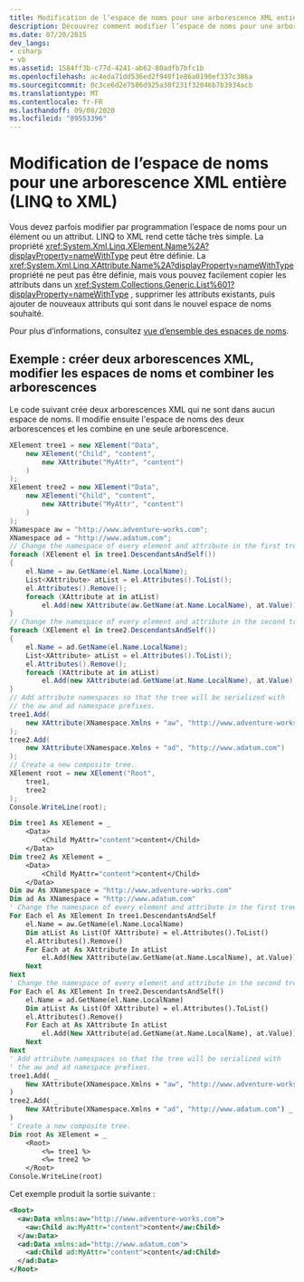 ```yaml
---
title: Modification de l’espace de noms pour une arborescence XML entière-LINQ to XML
description: Découvrez comment modifier l’espace de noms pour une arborescence XML entière.
ms.date: 07/20/2015
dev_langs:
- csharp
- vb
ms.assetid: 1584ff3b-c77d-4241-ab62-80adfb7bfc1b
ms.openlocfilehash: ac4eda71dd536ed2f940f1e86a0190ef337c386a
ms.sourcegitcommit: 0c3ce6d2e7586d925a30f231f32046b7b3934acb
ms.translationtype: MT
ms.contentlocale: fr-FR
ms.lasthandoff: 09/08/2020
ms.locfileid: "89553396"
---
```

# <a name="how-to-change-the-namespace-for-an-entire-xml-tree-linq-to-xml"></a>Modification de l’espace de noms pour une arborescence XML entière (LINQ to XML)

Vous devez parfois modifier par programmation l’espace de noms pour un élément ou un attribut. LINQ to XML rend cette tâche très simple. La propriété <xref:System.Xml.Linq.XElement.Name%2A?displayProperty=nameWithType> peut être définie. La <xref:System.Xml.Linq.XAttribute.Name%2A?displayProperty=nameWithType> propriété ne peut pas être définie, mais vous pouvez facilement copier les attributs dans un <xref:System.Collections.Generic.List%601?displayProperty=nameWithType> , supprimer les attributs existants, puis ajouter de nouveaux attributs qui sont dans le nouvel espace de noms souhaité.

Pour plus d’informations, consultez [vue d’ensemble des espaces de noms](namespaces-overview.md).

## <a name="example-create-two-xml-trees-change-the-namespaces-and-combine-the-trees"></a>Exemple : créer deux arborescences XML, modifier les espaces de noms et combiner les arborescences

Le code suivant crée deux arborescences XML qui ne sont dans aucun espace de noms. Il modifie ensuite l'espace de noms des deux arborescences et les combine en une seule arborescence.

```csharp
XElement tree1 = new XElement("Data",
    new XElement("Child", "content",
        new XAttribute("MyAttr", "content")
    )
);
XElement tree2 = new XElement("Data",
    new XElement("Child", "content",
        new XAttribute("MyAttr", "content")
    )
);
XNamespace aw = "http://www.adventure-works.com";
XNamespace ad = "http://www.adatum.com";
// Change the namespace of every element and attribute in the first tree.
foreach (XElement el in tree1.DescendantsAndSelf())
{
    el.Name = aw.GetName(el.Name.LocalName);
    List<XAttribute> atList = el.Attributes().ToList();
    el.Attributes().Remove();
    foreach (XAttribute at in atList)
        el.Add(new XAttribute(aw.GetName(at.Name.LocalName), at.Value));
}
// Change the namespace of every element and attribute in the second tree.
foreach (XElement el in tree2.DescendantsAndSelf())
{
    el.Name = ad.GetName(el.Name.LocalName);
    List<XAttribute> atList = el.Attributes().ToList();
    el.Attributes().Remove();
    foreach (XAttribute at in atList)
        el.Add(new XAttribute(ad.GetName(at.Name.LocalName), at.Value));
}
// Add attribute namespaces so that the tree will be serialized with
// the aw and ad namespace prefixes.
tree1.Add(
    new XAttribute(XNamespace.Xmlns + "aw", "http://www.adventure-works.com")
);
tree2.Add(
    new XAttribute(XNamespace.Xmlns + "ad", "http://www.adatum.com")
);
// Create a new composite tree.
XElement root = new XElement("Root",
    tree1,
    tree2
);
Console.WriteLine(root);
```

```vb
Dim tree1 As XElement = _
    <Data>
        <Child MyAttr="content">content</Child>
    </Data>
Dim tree2 As XElement = _
    <Data>
        <Child MyAttr="content">content</Child>
    </Data>
Dim aw As XNamespace = "http://www.adventure-works.com"
Dim ad As XNamespace = "http://www.adatum.com"
' Change the namespace of every element and attribute in the first tree.
For Each el As XElement In tree1.DescendantsAndSelf
    el.Name = aw.GetName(el.Name.LocalName)
    Dim atList As List(Of XAttribute) = el.Attributes().ToList()
    el.Attributes().Remove()
    For Each at As XAttribute In atList
        el.Add(New XAttribute(aw.GetName(at.Name.LocalName), at.Value))
    Next
Next
' Change the namespace of every element and attribute in the second tree.
For Each el As XElement In tree2.DescendantsAndSelf()
    el.Name = ad.GetName(el.Name.LocalName)
    Dim atList As List(Of XAttribute) = el.Attributes().ToList()
    el.Attributes().Remove()
    For Each at As XAttribute In atList
        el.Add(New XAttribute(ad.GetName(at.Name.LocalName), at.Value))
    Next
Next
' Add attribute namespaces so that the tree will be serialized with
' the aw and ad namespace prefixes.
tree1.Add( _
    New XAttribute(XNamespace.Xmlns + "aw", "http://www.adventure-works.com") _
)
tree2.Add( _
    New XAttribute(XNamespace.Xmlns + "ad", "http://www.adatum.com") _
)
' Create a new composite tree.
Dim root As XElement = _
    <Root>
        <%= tree1 %>
        <%= tree2 %>
    </Root>
Console.WriteLine(root)
```

Cet exemple produit la sortie suivante :

```xml
<Root>
  <aw:Data xmlns:aw="http://www.adventure-works.com">
    <aw:Child aw:MyAttr="content">content</aw:Child>
  </aw:Data>
  <ad:Data xmlns:ad="http://www.adatum.com">
    <ad:Child ad:MyAttr="content">content</ad:Child>
  </ad:Data>
</Root>
```
